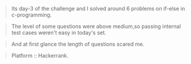 >Its day-3 of the challenge and I solved around 6 problems on if-else in c-programming.

>The level of some questions were above medium,so passing internal test cases weren't easy in today's set.

>And at first glance the length of questions scared me. 

>Platform :: Hackerrank.
